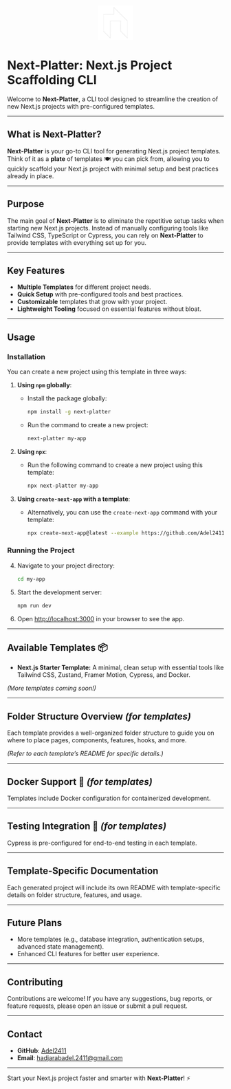 <p align="center">
  <img src="template/public/Logo-Dark-removebg.png" alt="Logo" width="80" height="80" />
</p>

# Next-Platter: Next.js Project Scaffolding CLI

Welcome to **Next-Platter**, a CLI tool designed to streamline the creation of new Next.js projects with pre-configured templates.

---

## **What is Next-Platter?**

**Next-Platter** is your go-to CLI tool for generating Next.js project templates. Think of it as a **plate** of templates 🍽️ you can pick from, allowing you to quickly scaffold your Next.js project with minimal setup and best practices already in place.

---

## **Purpose**

The main goal of **Next-Platter** is to eliminate the repetitive setup tasks when starting new Next.js projects. Instead of manually configuring tools like Tailwind CSS, TypeScript or Cypress, you can rely on **Next-Platter** to provide templates with everything set up for you.

---

## **Key Features**

- **Multiple Templates** for different project needs.
- **Quick Setup** with pre-configured tools and best practices.
- **Customizable** templates that grow with your project.
- **Lightweight Tooling** focused on essential features without bloat.

---

## Usage

### Installation

You can create a new project using this template in three ways:

1. **Using `npm` globally**:

   - Install the package globally:
     ```bash
     npm install -g next-platter
     ```
   - Run the command to create a new project:
     ```bash
     next-platter my-app
     ```

2. **Using `npx`**:

   - Run the following command to create a new project using this template:
     ```bash
     npx next-platter my-app
     ```

3. **Using `create-next-app` with a template**:
   - Alternatively, you can use the `create-next-app` command with your template:
     ```bash
     npx create-next-app@latest --example https://github.com/Adel2411/next-platter/tree/main/template my-app
     ```

### Running the Project

4. Navigate to your project directory:
   ```bash
   cd my-app
   ```
5. Start the development server:
   ```bash
   npm run dev
   ```
6. Open [http://localhost:3000](http://localhost:3000) in your browser to see the app.

---

## **Available Templates** 📦

- **Next.js Starter Template:** A minimal, clean setup with essential tools like Tailwind CSS, Zustand, Framer Motion, Cypress, and Docker.

_(More templates coming soon!)_

---

## **Folder Structure Overview** _(for templates)_

Each template provides a well-organized folder structure to guide you on where to place pages, components, features, hooks, and more.

_(Refer to each template’s README for specific details.)_

---

## **Docker Support** 🐳 _(for templates)_

Templates include Docker configuration for containerized development.

---

## **Testing Integration** 🧪 _(for templates)_

Cypress is pre-configured for end-to-end testing in each template.

---

## **Template-Specific Documentation**

Each generated project will include its own README with template-specific details on folder structure, features, and usage.

---

## **Future Plans**

- More templates (e.g., database integration, authentication setups, advanced state management).
- Enhanced CLI features for better user experience.

---

## **Contributing**

Contributions are welcome! If you have any suggestions, bug reports, or feature requests, please open an issue or submit a pull request.

---

## **Contact**

- **GitHub**: [Adel2411](https://github.com/Adel2411)
- **Email**: [hadjarabadel.2411@gmail.com](mailto:hadjarabadel.2411@gmail.com)

---

Start your Next.js project faster and smarter with **Next-Platter**! ⚡
